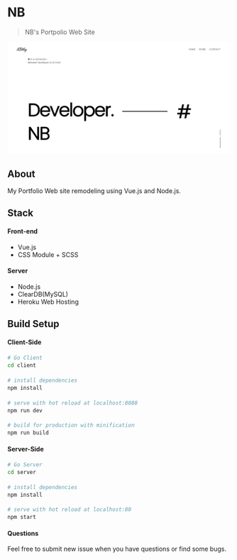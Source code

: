 # NB

> NB's Portpolio Web Site

![img](.\img.png)

## About

My Portfolio Web site remodeling using Vue.js and Node.js.



## Stack

#### Front-end

- Vue.js
- CSS Module + SCSS

#### Server

- Node.js
- ClearDB(MySQL)
- Heroku Web Hosting



## Build Setup

#### Client-Side

``` bash
# Go Client
cd client

# install dependencies
npm install

# serve with hot reload at localhost:8080
npm run dev

# build for production with minification
npm run build
```

#### Server-Side

```bash
# Go Server
cd server

# install dependencies
npm install

# serve with hot reload at localhost:80
npm start
```



#### Questions

Feel free to submit new issue when you have questions or find some bugs.
